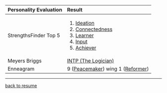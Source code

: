 
| Personality Evaluation | Result |
| :--------------------- | :------|
| StrengthsFinder Top 5        | <ol><li>[Ideation](personality/Ideation.pdf)</li><li>[Connectedness](personality/Connectedness.pdf)</li><li>[Learner](personality/Learner.pdf)</li><li>[Input](personality/Input.pdf)</li><li>[Achiever](personality/Achiever.pdf)</li></ol>|
| Meyers Briggs        | [INTP (The Logician)](personality/intp-profile.pdf) |
| Enneagram            | 9 ([Peacemaker](https://www.enneagraminstitute.com/type-9/)) wing 1 ([Reformer](https://www.enneagraminstitute.com/type-1/))|

-------

[back to resume](../README.md)
